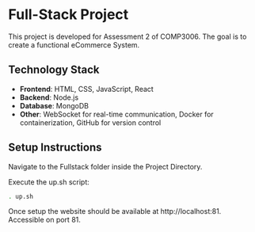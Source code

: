 # Full-Stack Project

This project is developed for Assessment 2 of COMP3006. The goal is to create a functional eCommerce System.

## Technology Stack

- **Frontend**: HTML, CSS, JavaScript, React
- **Backend**: Node.js
- **Database**: MongoDB
- **Other**: WebSocket for real-time communication, Docker for containerization, GitHub for version control

## Setup Instructions

Navigate to the Fullstack folder inside the Project Directory.

Execute the up.sh script:
```bash
. up.sh
```

Once setup the website should be available at http://localhost:81. Accessible on port 81.